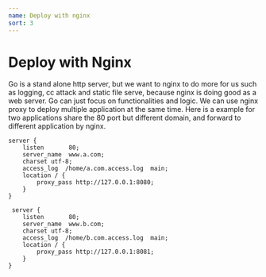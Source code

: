 ```yaml
---
name: Deploy with nginx
sort: 3
---
```


# Deploy with Nginx

Go is a stand alone http server, but we want to nginx to do more for us such as logging, cc attack and static file serve, because nginx is doing good as a web server. Go can just focus on functionalities and logic. We can use nginx proxy to deploy multiple application at the same time. Here is a example for two applications share the 80 port but different domain, and forward to different application by nginx.

```
server {
    listen       80;
    server_name  www.a.com;
    charset utf-8;
    access_log  /home/a.com.access.log  main;
    location / {
        proxy_pass http://127.0.0.1:8080;
    }
}

 server {
    listen       80;
    server_name  www.b.com;
    charset utf-8;
    access_log  /home/b.com.access.log  main;
    location / {
        proxy_pass http://127.0.0.1:8081;
    }
}
```
